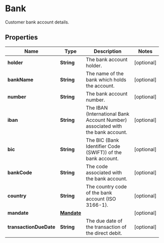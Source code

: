 

# Bank

Customer bank account details.

## Properties

| Name | Type | Description | Notes |
|------------ | ------------- | ------------- | -------------|
|**holder** | **String** | The bank account holder. |  [optional] |
|**bankName** | **String** | The name of the bank which holds the account. |  [optional] |
|**number** | **String** | The bank account number. |  [optional] |
|**iban** | **String** | The IBAN (International Bank Account Number) associated with the bank account. |  [optional] |
|**bic** | **String** | The BIC (Bank Identifier Code (SWIFT)) of the bank account. |  [optional] |
|**bankCode** | **String** | The code associated with the bank account. |  [optional] |
|**country** | **String** | The country code of the bank account (ISO 3166-1). |  [optional] |
|**mandate** | [**Mandate**](Mandate.md) |  |  [optional] |
|**transactionDueDate** | **String** | The due date of the transaction of the direct debit. |  [optional] |



